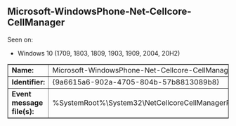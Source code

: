 ## Microsoft-WindowsPhone-Net-Cellcore-CellManager

Seen on:
* Windows 10 (1709, 1803, 1809, 1903, 1909, 2004, 20H2)

<table border="1" class="docutils">
  <tbody>
    <tr>
      <td><b>Name:</b></td>
      <td>Microsoft-WindowsPhone-Net-Cellcore-CellManager</td>
    </tr>
    <tr>
      <td><b>Identifier:</b></td>
      <td>{9a6615a6-902a-4705-804b-57b8813089b8}</td>
    </tr>
    <tr>
      <td><b>Event message file(s):</b></td>
      <td>%SystemRoot%\System32\NetCellcoreCellManagerProviderResources.dll</td>
    </tr>
  </tbody>
</table>

&nbsp;

